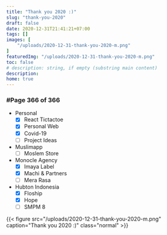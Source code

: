 ```yaml
---
title: "Thank you 2020 :)"
slug: "thank-you-2020"
draft: false
date: 2020-12-31T21:41:21+07:00
tags: []
images: [
    "/uploads/2020-12-31-thank-you-2020-m.png"
]
featuredImg: "/uploads/2020-12-31-thank-you-2020-m.png"
toc: false
# description: string, if empty (substring main content)
description:
home: true
---
```

### #Page 366 of 366

* Personal
    * [x] React Tictactoe
    * [x] Personal Web
    * [x] Covid-19
    * [ ] Project Ideas

* Muslimapp
    * [ ] Moslem Store

* Monocle Agency
    * [x] Imaya Label
    * [x] Machi & Partners
    * [ ] Mera Rasa

* Hubton Indonesia
    * [x] Floship
    * [x] Hope
    * [ ] SMPM 8

<!-- {{< figure src="/uploads/2020-12-31-thank-you-2020.png" caption="Thank you 2020 :)" class="normal" >}} -->

{{< figure src="/uploads/2020-12-31-thank-you-2020-m.png" caption="Thank you 2020 :)" class="normal" >}}
